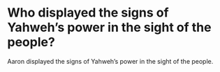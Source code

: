 # Who displayed the signs of Yahweh’s power in the sight of the people?

Aaron displayed the signs of Yahweh’s power in the sight of the people.
